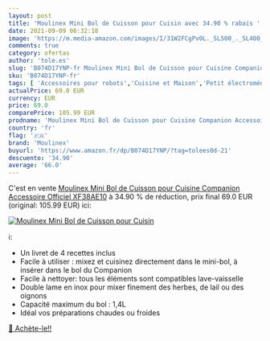 ```yaml
---
layout: post
title: 'Moulinex Mini Bol de Cuisson pour Cuisin avec 34.90 % rabais '
date: 2021-09-09 06:32:18
image: 'https://m.media-amazon.com/images/I/31W2FCgPv0L._SL500_._SL400_.jpg'
comments: true
category: ofertas
author: 'tole.es'
slug: 'B074D17YNP-fr Moulinex Mini Bol de Cuisson pour Cuisine Companion...'
sku: 'B074D17YNP-fr'
tags: [ 'Accessoires pour robots','Cuisine et Maison','Petit électroménager','Pièces et accessoires pour petit électroménager','moulinex', ]
actualPrice: 69.0 EUR
currency: EUR
price: 69.0
comparePrice: 105.99 EUR
prodname: 'Moulinex Mini Bol de Cuisson pour Cuisine Companion Accessoire Officiel XF38AE10'
country: 'fr'
flag: '🇫🇷'
brand: 'Moulinex'
buyurl: 'https://www.amazon.fr/dp/B074D17YNP/?tag=tolees0d-21'
descuento: '34.90'
average: '66.0'
---
```


C'est en vente [Moulinex Mini Bol de Cuisson pour Cuisine Companion Accessoire Officiel XF38AE10](https://www.amazon.fr/dp/B074D17YNP/?tag=tolees0d-21)  à  34.90 % de réduction, prix final  69.0 EUR (original: 105.99 EUR) ici:

[![Moulinex Mini Bol de Cuisson pour Cuisin](https://m.media-amazon.com/images/I/31W2FCgPv0L._SL500_._SL400_.jpg)](https://www.amazon.fr/dp/B074D17YNP/?tag=tolees0d-21)

ℹ️:

- Un livret de 4 recettes inclus
- Facile à utiliser : mixez et cuisinez directement dans le mini-bol, à insérer dans le bol du Companion
- Facile à nettoyer: tous les éléments sont compatibles lave-vaisselle
- Double lame en inox pour mixer finement des herbes, de lail ou des oignons
- Capacité maximum du bol : 1,4L
- Idéal vos préparations chaudes ou froides

[🛒 Achète-le!!](https://www.amazon.fr/dp/B074D17YNP/?tag=tolees0d-21)
